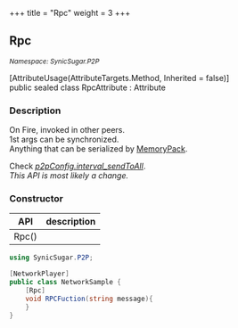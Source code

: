 +++
title = "Rpc"
weight = 3
+++
## Rpc
<small>*Namespace: SynicSugar.P2P* </small>


[AttributeUsage(AttributeTargets.Method, Inherited = false)]<br>
public sealed class RpcAttribute : Attribute


### Description
On Fire, invoked in other peers.<br>
1st args can be synchronized.<br>
Anything that can be serialized by [MemoryPack](https://github.com/Cysharp/MemoryPack).

Check *[p2pConfig.interval_sendToAll](../p2pConfig/intervalsendtoall)*.<br>
*This API is most likely a change.*

### Constructor

| API | description |
|---|---|
| Rpc() |  |



```cs
using SynicSugar.P2P;

[NetworkPlayer]
public class NetworkSample {
    [Rpc]
    void RPCFuction(string message){
    }
}
```